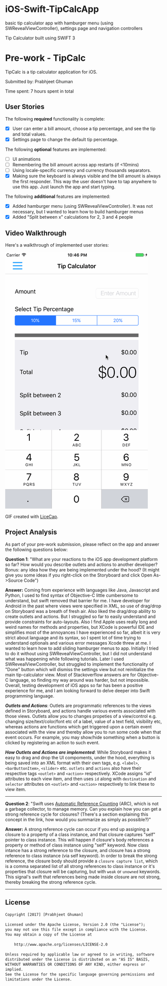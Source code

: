 # iOS-Swift-TipCalcApp
basic tip calculator app with hamburger menu (using SWRevealViewController), settings page and navigation controllers

Tip Calculator built using SWIFT 3

# Pre-work - TipCalc

TipCalc is a tip calculator application for iOS.

Submitted by: Prabhjeet Ghuman

Time spent: 7 hours spent in total

## User Stories

The following **required** functionality is complete:

* [x] User can enter a bill amount, choose a tip percentage, and see the tip and total values.
* [x] Settings page to change the default tip percentage.

The following **optional** features are implemented:
* [ ] UI animations
* [ ] Remembering the bill amount across app restarts (if <10mins)
* [ ] Using locale-specific currency and currency thousands separators.
* [x] Making sure the keyboard is always visible and the bill amount is always the first responder. This way the user doesn't have to tap anywhere to use this app. Just launch the app and start typing.

The following **additional** features are implemented:

- [x] Added hamburger menu (using SWRevealViewController). It was not necessary, but I wanted to learn how to build hamburger menus
- [x] Added "Split between x" calculations for 2, 3 and 4 people

## Video Walkthrough 

Here's a walkthrough of implemented user stories:

![alt tag](https://raw.githubusercontent.com/prabhg/iOS-Swift-TipCalcApp/master/TipCalc_iOS_Walkthru.gif)

GIF created with [LiceCap](http://www.cockos.com/licecap/).

## Project Analysis

As part of your pre-work submission, please reflect on the app and answer the following questions below:

**Question 1**: "What are your reactions to the iOS app development platform so far? How would you describe outlets and actions to another developer? Bonus: any idea how they are being implemented under the hood? (It might give you some ideas if you right-click on the Storyboard and click Open As->Source Code")

**Answer:** Coming from experience with languages like Java, Javascript and Python, I used to find syntax of Objective-C little cumbersome to understand, but swift removed that barrier for me. I have developer for Android in the past where views were specified in XML, so use of drag/drop on Storyboard was a breath of fresh air. Also liked the drag/drop ability to create outlets and actions. But I struggled so far to easily understand and provide constraints for auto-layouts. Also I find Apple uses really long and weird names for methods and properties, but XCode is powerful IDE and simplifies most of the annoyances I have experienced so far, albeit it is very strict about language and its syntax, so I spent lot of time trying to understand optionals and various error messages Xcode threw at me. I wanted to learn how to add sliding hamburger menus to app. Initially I tried to do it without using SWRevealViewController, but I did not understand what was happening while following tutorials. Later I used SWRevealViewController, but struggled to implement the functionality of "Done" button which will dismiss the settings view but not reinitialize the main tip-calculator view. Most of Stackoverflow answers are for Objective-C language, so finding my way around was harder, but not impossible. Overall, testing development of iOS apps so far has been a positive experience for me, and I am looking forward to delve deeper into Swift programming language.

__*Outlets and Actions*__: Outlets are programmatic references to the views defined in Storyboard, and actions handle various events associated with those views. Outlets allow you to changes propeties of a view/control e.g. changing size/text/color/font etc of a label, value of a text field, visibility etc, whereas actions are functions which get triggered upon a certain event associated with the view and thereby allow you to run some code when that event occurs. For example, you may show/hide something when a button is clicked by registering an action to such event.

__*How Outlets and Actions are implemented*__: While Storyboard makes it easy to drag and drop the UI compoments, under the hood, everything is being saved into an XML format with their own tags, e.g. `<label>`, `<barButtonItem>`, `<slider>` etc. `outlets` and `actions` also have their respective tags `<outlet>` and `<action>` respectively. XCode assigns "id" attributes to each view item, and then uses `id` along with `destination`  and `selector` attributes on `<outlet>` and `<action>` respectively to link these to view item.
___
**Question 2**: "Swift uses [Automatic Reference Counting](https://developer.apple.com/library/content/documentation/Swift/Conceptual/Swift_Programming_Language/AutomaticReferenceCounting.html#//apple_ref/doc/uid/TP40014097-CH20-ID49) (ARC), which is not a garbage collector, to manage memory. Can you explain how you can get a strong reference cycle for closures? (There's a section explaining this concept in the link, how would you summarize as simply as possible?)"

**Answer:** 
A strong reference cycle can occur if you end up assigning a closure to a property of a class instance, and that closure captures "self" pointer to class instance. This will happen if closure's body references a property or method of class instance using "self" keyword. Now class intance has a strong reference to the closure, and closure has a strong reference to class instance (via self keyword). In order to break the strong reference, the closure body should provide a `closure capture list`, which is a comma separated list of all strong references to class instance or it's properties that closure will be capturing, but with `weak` or `unowned` keywords. This signal's swift that references being made inside closure are not strong, thereby breaking the strong reference cycle.
___

## License

    Copyright [2017] [Prabhjeet Ghuman]

    Licensed under the Apache License, Version 2.0 (the "License");
    you may not use this file except in compliance with the License.
    You may obtain a copy of the License at

        http://www.apache.org/licenses/LICENSE-2.0

    Unless required by applicable law or agreed to in writing, software
    distributed under the License is distributed on an "AS IS" BASIS,
    WITHOUT WARRANTIES OR CONDITIONS OF ANY KIND, either express or implied.
    See the License for the specific language governing permissions and
    limitations under the License.

